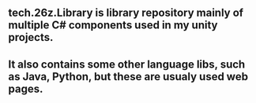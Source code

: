 ## tech.26z.Library is library repository mainly of multiple C# components used in my unity projects.
## It also contains some other language libs, such as Java, Python, but these are usualy used web pages. 
